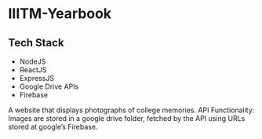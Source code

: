 # IIITM-Yearbook

## Tech Stack
* NodeJS
* ReactJS
* ExpressJS
* Google Drive APIs
* Firebase

A website that displays photographs of college memories.
API Functionality: Images are stored in a google drive folder, fetched by the API using URLs stored at google’s Firebase.
